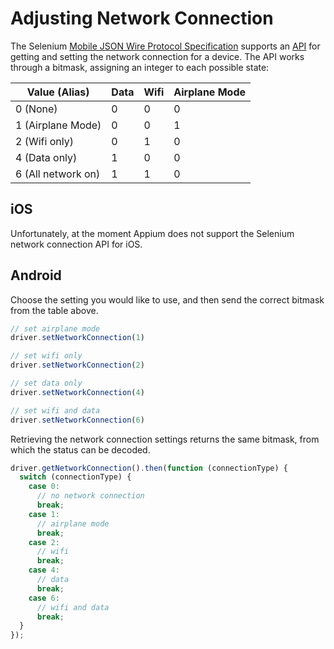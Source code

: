# Adjusting Network Connection

The Selenium [Mobile JSON Wire Protocol Specification](https://code.google.com/p/selenium/source/browse/spec-draft.md?repo=mobile) supports an [API](https://code.google.com/p/selenium/source/browse/spec-draft.md?repo=mobile#104) for getting and setting the network connection for a device. The API works through a bitmask, assigning an integer to each possible state:

| Value (Alias)      | Data | Wifi | Airplane Mode |
| ------------------ | ---- | ---- | ------------- |
| 0 (None)           | 0    | 0    | 0 |
| 1 (Airplane Mode)  | 0    | 0    | 1 |
| 2 (Wifi only)      | 0    | 1    | 0 |
| 4 (Data only)      | 1    | 0    | 0 |
| 6 (All network on) | 1    | 1    | 0 |

## iOS

Unfortunately, at the moment Appium does not support the Selenium network
connection API for iOS.

## Android

Choose the setting you would like to use, and then send the correct bitmask from
the table above.

```javascript
// set airplane mode
driver.setNetworkConnection(1)

// set wifi only
driver.setNetworkConnection(2)

// set data only
driver.setNetworkConnection(4)

// set wifi and data
driver.setNetworkConnection(6)
```

Retrieving the network connection settings returns the same bitmask, from which
the status can be decoded.

```javascript
driver.getNetworkConnection().then(function (connectionType) {
  switch (connectionType) {
    case 0:
      // no network connection
      break;
    case 1:
      // airplane mode
      break;
    case 2:
      // wifi
      break;
    case 4:
      // data
      break;
    case 6:
      // wifi and data
      break;
  }  
});
```
